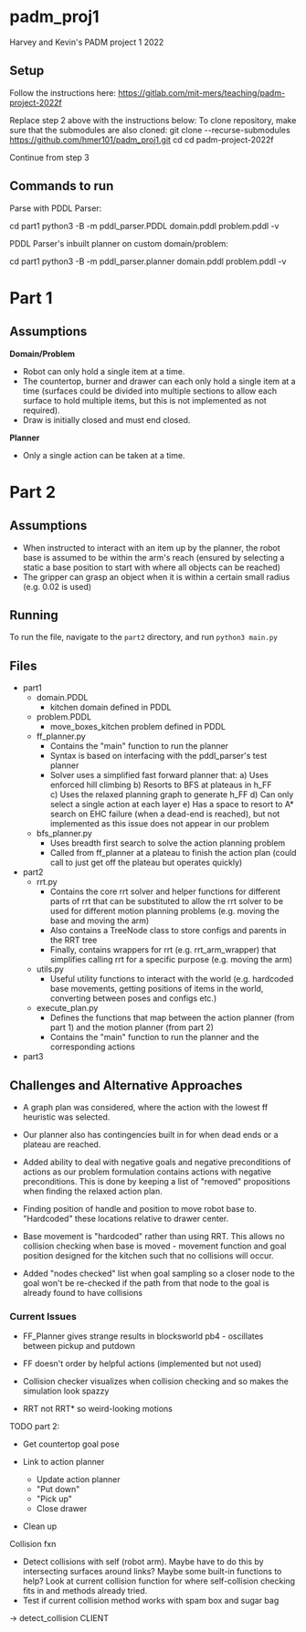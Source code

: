 # padm_proj1
Harvey and Kevin's PADM project 1 2022

## Setup
Follow the instructions here: https://gitlab.com/mit-mers/teaching/padm-project-2022f

Replace step 2 above with the instructions below:
To clone repository, make sure that the submodules are also cloned:
git clone --recurse-submodules https://github.com/hmer101/padm_proj1.git
cd cd padm-project-2022f

Continue from step 3


## Commands to run


Parse with PDDL Parser:

cd part1
python3 -B -m pddl_parser.PDDL domain.pddl problem.pddl -v


PDDL Parser's inbuilt planner on custom domain/problem:

cd part1
python3 -B -m pddl_parser.planner domain.pddl problem.pddl -v


# Part 1
## Assumptions
**Domain/Problem**
- Robot can only hold a single item at a time.
- The countertop, burner and drawer can each only hold a single item at a time (surfaces could be divided into multiple sections to allow each surface to hold multiple items, but this is not implemented as not required).
- Draw is initially closed and must end closed.

**Planner**
- Only a single action can be taken at a time.

# Part 2
## Assumptions
 - When instructed to interact with an item up by the planner, the robot base is assumed to be within the arm's reach (ensured by selecting a static a base position to start with where all objects can be reached)
 - The gripper can grasp an object when it is within a certain small radius (e.g. 0.02 is used)

## Running
To run the file, navigate to the `part2` directory, and run `python3 main.py`

## Files
- part1
    - domain.PDDL
        - kitchen domain defined in PDDL
    - problem.PDDL
        - move_boxes_kitchen problem defined in PDDL
    - ff_planner.py
        - Contains the "main" function to run the planner
        - Syntax is based on interfacing with the pddl_parser's test planner
        - Solver uses a simplified fast forward planner that:
        a) Uses enforced hill climbing
        b) Resorts to BFS at plateaus in h_FF     
        c) Uses the relaxed planning graph to generate h_FF
        d) Can only select a single action at each layer
        e) Has a space to resort to A* search on EHC failure (when a dead-end is reached), but not implemented as this issue does not appear in our problem
    - bfs_planner.py
        - Uses breadth first search to solve the action planning problem
        - Called from ff_planner at a plateau to finish the action plan (could call to just get off the plateau but operates quickly)
- part2
    - rrt.py
        - Contains the core rrt solver and helper functions for different parts of rrt that can be substituted to allow the rrt solver to be used for different
        motion planning problems (e.g. moving the base and moving the arm)
        - Also contains a TreeNode class to store configs and parents in the RRT tree
        - Finally, contains wrappers for rrt (e.g. rrt_arm_wrapper) that simplifies calling rrt for a specific purpose (e.g. moving the arm)
    - utils.py 
        - Useful utility functions to interact with the world (e.g. hardcoded base movements, getting positions of items in the world, converting between poses and configs etc.)
    - execute_plan.py
        - Defines the functions that map between the action planner (from part 1) and the motion planner (from part 2)
        - Contains the "main" function to run the planner and the corresponding actions
- part3


## Challenges and Alternative Approaches
- A graph plan was considered, where the action with the lowest ff heuristic was selected.
- Our planner also has contingencies built in for when dead ends or a plateau are reached.
- Added ability to deal with negative goals and negative preconditions of actions as our problem formulation contains actions with negative preconditions. This is done by keeping a list of "removed" propositions when finding the relaxed action plan.

- Finding position of handle and position to move robot base to. "Hardcoded" these locations relative to drawer center.
- Base movement is "hardcoded" rather than using RRT. This allows no collision checking when base is moved - movement function and goal position designed for the kitchen such that no collisions will occur.
- Added "nodes checked" list when goal sampling so a closer node to the goal won't be re-checked if the path from that node to the goal is already found to have collisions


### Current Issues
- FF_Planner gives strange results in blocksworld pb4 - oscillates between pickup and putdown 
- FF doesn't order by helpful actions (implemented but not used)

- Collision checker visualizes when collision checking and so makes the simulation look spazzy
- RRT not RRT* so weird-looking motions

TODO part 2:
- Get countertop goal pose
- Link to action planner
    - Update action planner
    - "Put down" 
    - "Pick up"
    - Close drawer

- Clean up

Collision fxn
- Detect collisions with self (robot arm). Maybe have to do this by intersecting surfaces around links? Maybe some built-in functions to help? Look at current collision function for where self-collision checking fits in and methods already tried.
- Test if current collision method works with spam box and sugar bag



-> detect_collision CLIENT